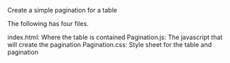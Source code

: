 Create a simple pagination for a table

The following has four files.

index.html: Where the table is contained
Pagination.js: The javascript that will create the pagination
Pagination.css: Style sheet for the table and pagination
